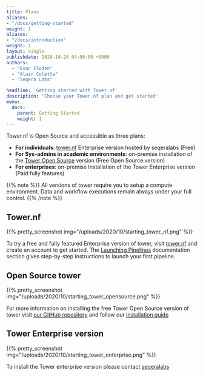 ```yaml
---
title: Plans
aliases:
- "/docs/getting-started"
weight: 1
aliases:
- "/docs/introduction"
weight: 1
layout: single
publishdate: 2020-10-20 04:00:00 +0000
authors:
  - "Evan Floden"
  - "Alain Coletta"
  - "Seqera Labs"

headline: 'Getting started with Tower.nf'
description: 'Choose your Tower.nf plan and get started'
menu:
  docs:
    parent: Getting Started
    weight: 1
---
```


Tower.nf is Open Source and accessible as three plans:

  * **For individuals**: [tower.nf](https://tower.nf) Enterprise version hosted by seqeralabs (Free)
  * **For Sys-admins in academic environments**: on-premise installation of the [Tower Open Source](https://github.com/seqeralabs/nf-tower) version (Free Open Source version)
  * **For enterprises**: on-premise Installation of the Tower Enterprise version (Paid fully features)

{{% note %}}
All versions of tower require you to setup a compute environment. Data and workflow executions remain always under your full control.
{{% /note %}}

## Tower.nf

{{% pretty_screenshot img="/uploads/2020/10/starting_tower_nf.png" %}}

To try a free and fully featured Enterprise version of tower, visit [tower.nf](https://tower.nf/login) and create an account to get started. The [Launching Pipelines](/docs/launch/) documentation section gives step-by-step instructions to launch your first pipeline.

## Open Source tower

{{% pretty_screenshot img="/uploads/2020/10/starting_tower_opensource.png" %}}

For more information on installing the free Tower Open Source version of tower visit [our GitHub repository](https://github.com/seqeralabs/nf-tower) and follow our [installation guide](docs/getting-started/system-deployment/)

## Tower Enterprise version

{{% pretty_screenshot img="/uploads/2020/10/starting_tower_enterprise.png" %}}

To install the Tower enterprise version please contact [seqeralabs](https://seqeralabs.io)
